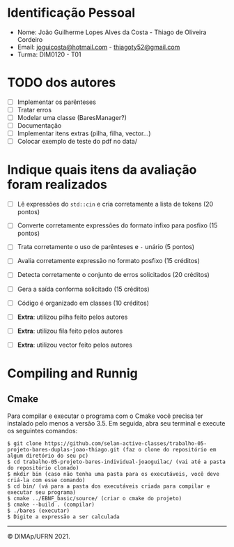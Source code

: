 ﻿# Identificação Pessoal
 
- Nome: João Guilherme Lopes Alves da Costa - Thiago de Oliveira Cordeiro
- Email: joguicosta@hotmail.com - thiagoty52@gmail.com
- Turma: DIM0120 - T01

# TODO dos autores

- [ ] Implementar os parênteses
- [ ] Tratar erros
- [ ] Modelar uma classe (BaresManager?)
- [ ] Documentação
- [ ] Implementar itens extras (pilha, filha, vector...)
- [ ] Colocar exemplo de teste do pdf no data/

# Indique quais itens da avaliação foram realizados

- [ ] Lê expressões do `std::cin` e cria corretamente a lista de tokens (20 pontos)
- [ ] Converte corretamente expressões do formato infixo para posfixo (15 pontos)
- [ ] Trata corretamente o uso de parênteses e `-` unário (5 pontos)
- [ ] Avalia corretamente expressão no formato posfixo (15 créditos)
- [ ] Detecta corretamente o conjunto de erros solicitados (20 créditos)
- [ ] Gera a saída conforma solicitado (15 créditos)
- [ ] Código é organizado em classes (10 créditos)

- [ ] **Extra**: utilizou pilha feito pelos autores
- [ ] **Extra**: utilizou fila feito pelos autores
- [ ] **Extra**: utilizou vector feito pelos autores

# Compiling and Runnig

<!-- ## Manualmente com g++

Para compilar e executar o programa manualmente basta digitar os seguintes comandos em seu terminal:

```
$ git clone https://github.com/selan-active-classes/trabalho-05-projeto-bares-duplas-joao-thiago.git (faz o clone do repositório em algum diretório do seu pc)
$ cd trabalho-05-projeto-bares-individual-joaoguilac/ (vai até a pasta do repositório clonado)
$ mkdir bin (caso não tenha uma pasta para os executáveis, você deve criá-la com esse comando)
$ cd bin/ (vá para a pasta dos executáveis criada para compilar e executar seu programa)
$ g++ -Wall -std=c++11 -g ../source/src/bcr.cpp ../source/src/animation_mgr.cpp ../source/src/bar_chart.cpp -I../source/include -o bcr (compilar)
$ ./bares (executar)
``` -->

## Cmake

Para compilar e executar o programa com o Cmake você precisa ter instalado pelo menos a versão 3.5. Em seguida, abra seu terminal e execute os seguintes comandos:
```
$ git clone https://github.com/selan-active-classes/trabalho-05-projeto-bares-duplas-joao-thiago.git (faz o clone do repositório em algum diretório do seu pc)
$ cd trabalho-05-projeto-bares-individual-joaoguilac/ (vai até a pasta do repositório clonado)
$ mkdir bin (caso não tenha uma pasta para os executáveis, você deve criá-la com esse comando)
$ cd bin/ (vá para a pasta dos executáveis criada para compilar e executar seu programa)
$ cmake ../EBNF_basic/source/ (criar o cmake do projeto)
$ cmake --build . (compilar)
$ ./bares (executar)
$ Digite a expressão a ser calculada
```

--------
&copy; DIMAp/UFRN 2021.
